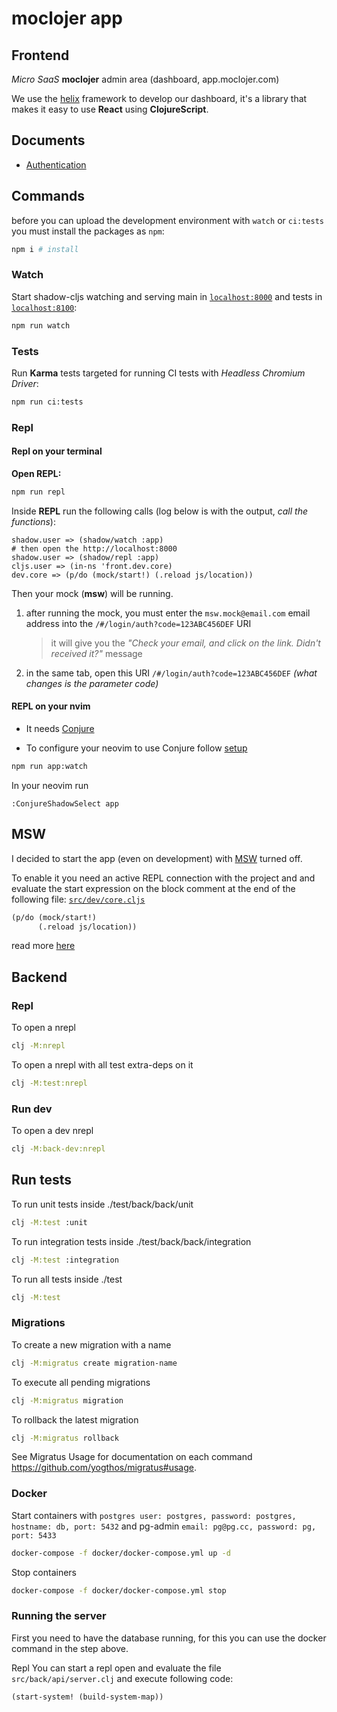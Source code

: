 # moclojer app

##  Frontend

*Micro SaaS* **moclojer** admin area (dashboard, app.moclojer.com)

We use the [helix](https://github.com/lilactown/helix) framework to develop our dashboard, it's a library that makes it easy to use **React** using **ClojureScript**.

## Documents

- [Authentication](docs/auth.md)

## Commands

before you can upload the development environment with `watch` or `ci:tests` you must install the packages as `npm`:

```sh
npm i # install
```

### Watch

Start shadow-cljs watching and serving main in [`localhost:8000`](http://localhost:8000) and tests in [`localhost:8100`](http://localhost:8100):

```sh
npm run watch
```

### Tests

Run **Karma** tests targeted for running CI tests with *Headless Chromium Driver*:

```sh
npm run ci:tests
```

### Repl

#### Repl on your terminal

**Open REPL:**

```sh
npm run repl
```

Inside **REPL** run the following calls (log below is with the output, *call the functions*):

```log
shadow.user => (shadow/watch :app)
# then open the http://localhost:8000
shadow.user => (shadow/repl :app)
cljs.user => (in-ns 'front.dev.core)
dev.core => (p/do (mock/start!) (.reload js/location))
```

Then your mock (**msw**) will be running.

1. after running the mock, you must enter the `msw.mock@email.com` email address into the `/#/login/auth?code=123ABC456DEF` URI
      > it will give you the *"Check your email, and click on the link. Didn't received it?"* message
2. in the same tab, open this URI `/#/login/auth?code=123ABC456DEF` *(what changes is the parameter code)*

#### REPL on your nvim

- It needs [Conjure](https://github.com/Olical/conjure)

- To configure your neovim to use Conjure follow [setup](https://github.com/rafaeldelboni/nvim-fennel-lsp-conjure-as-clojure-ide)

```sh
npm run app:watch
```

In your neovim run

```vim
:ConjureShadowSelect app
```

## MSW

I decided to start the app (even on development) with [MSW](https://mswjs.io/) turned off.  

To enable it you need an active REPL connection with the project and and evaluate the start expression on the block comment at the end of the following file: [`src/dev/core.cljs`](src/dev/core.cljs)

```clj
(p/do (mock/start!)
      (.reload js/location))
```

read more [here](#repl-on-your-terminal)

## Backend

### Repl
To open a nrepl

```bash
clj -M:nrepl
```
To open a nrepl with all test extra-deps on it

```bash
clj -M:test:nrepl
```
### Run dev
To open a dev nrepl

```bash
clj -M:back-dev:nrepl
```

## Run tests

To run unit tests inside ./test/back/back/unit

```bash
clj -M:test :unit
```
To run integration tests inside ./test/back/back/integration

```bash
clj -M:test :integration
```
To run all tests inside ./test

```bash
clj -M:test
```
### Migrations
To create a new migration with a name

```bash
clj -M:migratus create migration-name
```
To execute all pending migrations

```bash
clj -M:migratus migration
```
To rollback the latest migration

```bash
clj -M:migratus rollback
```
See Migratus Usage for documentation on each command https://github.com/yogthos/migratus#usage.

### Docker

Start containers with `postgres user: postgres, password: postgres, hostname: db, port: 5432`
and pg-admin `email: pg@pg.cc, password: pg, port: 5433`

```bash
docker-compose -f docker/docker-compose.yml up -d
```
Stop containers

```bash
docker-compose -f docker/docker-compose.yml stop
```

### Running the server
First you need to have the database running, for this you can use the docker command in the step above.

Repl
You can start a repl open and evaluate the file `src/back/api/server.clj` and execute following code:

```clojure
(start-system! (build-system-map))
```

